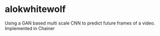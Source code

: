 # alokwhitewolf
Using a GAN based multi scale CNN to predict future frames of a video. Implemented in Chainer
